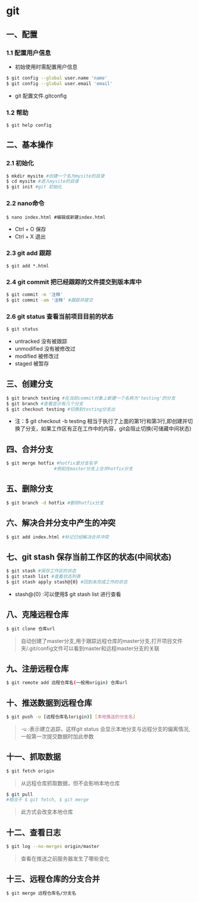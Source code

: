 # git

## 一、配置

### 1.1 配置用户信息

- 初始使用时需配置用户信息

~~~bash
$ git config --global user.name 'name'
$ git config --global user.email 'email'
~~~

- git 配置文件.gitconfig

### 1.2 帮助

~~~
$ git help config
~~~

## 二、基本操作

### 2.1 初始化

~~~bash
$ mkdir mysite #创建一个名为mysite的目录
$ cd mysite #进入mysite的目录
$ git init #git 初始化
~~~

### 2.2 nano命令

~~~base
$ nano index.html #编辑或新建index.html
~~~

- Ctrl + O 保存
- Ctrl + X 退出

### 2.3 git add 跟踪

~~~base
$ git add *.html
~~~

### 2.4 git commit 把已经跟踪的文件提交到版本库中

~~~bash
$ git commit -m '注释'
$ git commit -am '注释' #跟踪并提交
~~~

### 2.6 git status 查看当前项目目前的状态

~~~bash
$ git status
~~~

- untracked 没有被跟踪
- unmodified 没有被修改过
- modified 被修改过
- staged 被暂存

## 三、创建分支

~~~bash
$ git branch testing #在当前commit对象上新建一个名称为'testing'的分支
$ git branch #查看显示有几个分支
$ git checkout testing #切换到testing分支出
~~~

- 注：$ git checkout -b testing 相当于执行了上面的第1行和第3行,即创建并切换了分支，如果工作区有正在工作中的内容，git会阻止切换(可储藏中间状态)

## 四、合并分支

~~~bash
$ git merge hotfix #hotfix是分支名字
                  #例如在master分支上合并hotfix分支
~~~

## 五、删除分支

~~~bash
$ git branch -d hotfix #删除hotfix分支
~~~

## 六、解决合并分支中产生的冲突

~~~bash
$ git add index.html #标记已经解决合并冲突
~~~

## 七、git stash 保存当前工作区的状态(中间状态)

~~~bash
$ git stash #保存工作区的状态
$ git stash list #查看状态列表
$ git stash apply stash@{0} #回到未完成工作的状态
~~~

- stash@{0} :可以使用$ git stash list 进行查看

## 八、克隆远程仓库

~~~bash
$ git clone 仓库url
~~~

> 自动创建了master分支,用于跟踪远程仓库的master分支,打开项目文件夹/.git/config文件可以看到master和远程master分支的关联

## 九、注册远程仓库

~~~bash
$ git remote add 远程仓库名(一般用origin) 仓库url
~~~

## 十、推送数据到远程仓库

~~~bash
$ git push -u [远程仓库名(origin)] [本地推送的分支名]
~~~

> -u :表示建立追踪，这样git status 会显示本地分支与远程分支的偏离情况,一般第一次提交数据时加此参数

## 十一、抓取数据

~~~bash
$ git fetch origin
~~~

> 从远程仓库抓取数据，但不会影响本地仓库

~~~bash
$ git pull 
#相当于 $ git fetch, $ git merge
~~~

> 此方式会改变本地仓库

## 十二、查看日志

~~~bash
$ git log --no-merges origin/master
~~~

> 查看在推送之前服务器发生了哪些变化

## 十三、远程仓库的分支合并

~~~bash
$ git merge 远程仓库名/分支名
~~~



